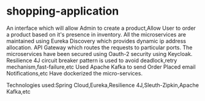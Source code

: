 # shopping-application
An interface which will allow Admin to create a product,Allow User to order a product based on it's presence in inventory.
All the microservices are maintained using Eureka Discovery which provides dynamic ip address allocation.
API Gateway which routes the requests to particular ports.
The microservices have been secured using Oauth-2 security using Keycloak.
Resilience 4J circuit breaker pattern is used to avoid deadlock,retry mechanism,fast-failure,etc
Used Apache Kafka to send Order Placed email Notifications,etc
Have dockerized the micro-services.

Technologies used:Spring Cloud,Eureka,Resilience 4J,Sleuth-Zipkin,Apache Kafka,etc
